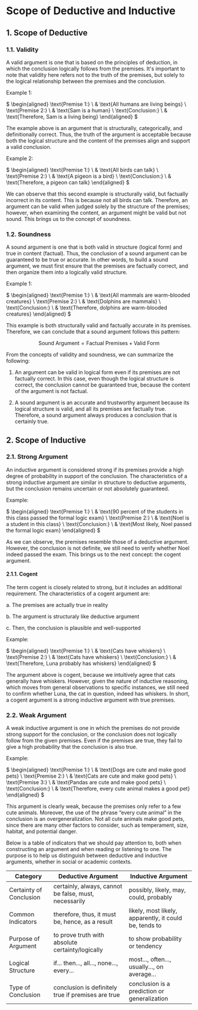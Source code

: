 # Scope of Deductive and Inductive 

## 1. Scope of Deductive

### 1.1. Validity

A valid argument is one that is based on the principles of deduction, in which the conclusion logically follows from the premises. It's important to note that validity here refers not to the truth of the premises, but solely to the logical relationship between the premises and the conclusion.

Example 1:

$
\begin{aligned}
\text{Premise 1:} \ & \text{All humans are living beings} \\
\text{Premise 2:} \ & \text{Sam is a human} \\
\text{Conclusion:} \ & \text{Therefore, Sam is a living being}
\end{aligned}
$

The example above is an argument that is structurally, categorically, and definitionally correct. Thus, the truth of the argument is acceptable because both the logical structure and the content of the premises align and support a valid conclusion.

Example 2:

$
\begin{aligned}
\text{Premise 1:} \ & \text{All birds can talk} \\
\text{Premise 2:} \ & \text{A pigeon is a bird} \\
\text{Conclusion:} \ & \text{Therefore, a pigeon can talk}
\end{aligned}
$

We can observe that this second example is structurally valid, but factually incorrect in its content. This is because not all birds can talk. Therefore, an argument can be valid when judged solely by the structure of the premises; however, when examining the content, an argument might be valid but not sound. This brings us to the concept of soundness.

### 1.2. Soundness

A sound argument is one that is both valid in structure (logical form) and true in content (factual). Thus, the conclusion of a sound argument can be guaranteed to be true or accurate. In other words, to build a sound argument, we must first ensure that the premises are factually correct, and then organize them into a logically valid structure.

Example 1:

$
\begin{aligned}
\text{Premise 1:} \ & \text{All mammals are warm-blooded creatures} \\
\text{Premise 2:} \ & \text{Dolphins are mammals} \\
\text{Conclusion:} \ & \text{Therefore, dolphins are warm-blooded creatures}
\end{aligned}
$

This example is both structurally valid and factually accurate in its premises. Therefore, we can conclude that a sound argument follows this pattern:

$$
\text{Sound Argument} = \text{Factual Premises} + \text{Valid Form}
$$

From the concepts of validity and soundness, we can summarize the following:

1) An argument can be valid in logical form even if its premises are not factually correct. In this case, even though the logical structure is correct, the conclusion cannot be guaranteed true, because the content of the argument is not factual.

2) A sound argument is an accurate and trustworthy argument because its logical structure is valid, and all its premises are factually true. Therefore, a sound argument always produces a conclusion that is certainly true.

## 2. Scope of Inductive

### 2.1. Strong Argument

An inductive argument is considered strong if its premises provide a high degree of probability in support of the conclusion. The characteristics of a strong inductive argument are similar in structure to deductive arguments, but the conclusion remains uncertain or not absolutely guaranteed.

Example:

$
\begin{aligned}
\text{Premise 1:} \ & \text{90 percent of the students in this class passed the formal logic exam} \\
\text{Premise 2:} \ & \text{Noel is a student in this class} \\
\text{Conclusion:} \ & \text{Most likely, Noel passed the formal logic exam}
\end{aligned}
$

As we can observe, the premises resemble those of a deductive argument. However, the conclusion is not definite, we still need to verify whether Noel indeed passed the exam. This brings us to the next concept: the cogent argument.

#### 2.1.1. Cogent

The term cogent is closely related to strong, but it includes an additional requirement. The characteristics of a cogent argument are:

a. The premises are actually true in reality

b. The argument is structuraly like deductive argument

c. Then, the conclusion is  plausible and well-supported

Example:

$
\begin{aligned}
\text{Premise 1:} \ & \text{Cats have whiskers} \\
\text{Premise 2:} \ & \text{Cats have whiskers} \\
\text{Conclusion:} \ & \text{Therefore, Luna probably has whiskers}
\end{aligned}
$


The argument above is cogent, because we intuitively agree that cats generally have whiskers. However, given the nature of inductive reasoning, which moves from general observations to specific instances, we still need to confirm whether Luna, the cat in question, indeed has whiskers. In short, a cogent argument is a strong inductive argument with true premises.

### 2.2. Weak Argument

A weak inductive argument is one in which the premises do not provide strong support for the conclusion, or the conclusion does not logically follow from the given premises. Even if the premises are true, they fail to give a high probability that the conclusion is also true.

Example:

$
\begin{aligned}
\text{Premise 1:} \ & \text{Dogs are cute and make good pets} \\
\text{Premise 2:} \ & \text{Cats are cute and make good pets} \\
\text{Premise 3:} \ & \text{Pandas are cute and make good pets} \\
\text{Conclusion:} \ & \text{Therefore, every cute animal makes a good pet}
\end{aligned}
$

This argument is clearly weak, because the premises only refer to a few cute animals. Moreover, the use of the phrase “every cute animal” in the conclusion is an overgeneralization. Not all cute animals make good pets, since there are many other factors to consider, such as temperament, size, habitat, and potential danger.

Below is a table of indicators that we should pay attention to, both when constructing an argument and when reading or listening to one. The purpose is to help us distinguish between deductive and inductive arguments, whether in social or academic contexts.

<table>
  <thead>
    <tr>
      <th>Category</th>
      <th>Deductive Argument</th>
      <th>Inductive Argument</th>
    </tr>
  </thead>
  <tbody>
    <tr>
      <td>Certainty of Conclusion</td>
      <td>certainly, always, cannot be false, must, necessarily</td>
      <td>possibly, likely, may, could, probably</td>
    </tr>
    <tr>
      <td>Common Indicators</td>
      <td>therefore, thus, it must be, hence, as a result</td>
      <td>likely, most likely, apparently, it could be, tends to</td>
    </tr>
    <tr>
      <td>Purpose of Argument</td>
      <td>to prove truth with absolute certainty/logically</td>
      <td>to show probability or tendency</td>
    </tr>
    <tr>
      <td>Logical Structure</td>
      <td>if... then..., all..., none..., every...</td>
      <td>most..., often..., usually..., on average...</td>
    </tr>
    <tr>
      <td>Type of Conclusion</td>
      <td>conclusion is definitely true if premises are true</td>
      <td>conclusion is a prediction or generalization</td>
    </tr>
  </tbody>
</table>
